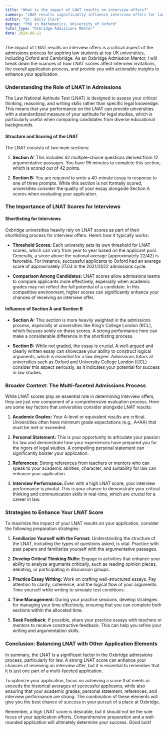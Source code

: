 ```yaml
---
title: "What is the impact of LNAT results on interview offers?"
summary: "LNAT results significantly influence interview offers for law students at top UK universities, impacting the overall admissions process and application success."
author: "Dr. Emily Clark"
degree: "PhD in Mathematics, University of Oxford"
tutor_type: "Oxbridge Admissions Mentor"
date: 2024-08-21
---
```


The impact of LNAT results on interview offers is a critical aspect of the admissions process for aspiring law students at top UK universities, including Oxford and Cambridge. As an Oxbridge Admission Mentor, I will break down the nuances of how LNAT scores affect interview invitations, the overall application process, and provide you with actionable insights to enhance your application.

### Understanding the Role of LNAT in Admissions

The Law National Aptitude Test (LNAT) is designed to assess your critical thinking, reasoning, and writing skills rather than specific legal knowledge. This means that your performance on the LNAT can provide universities with a standardized measure of your aptitude for legal studies, which is particularly useful when comparing candidates from diverse educational backgrounds.

#### Structure and Scoring of the LNAT

The LNAT consists of two main sections:

1. **Section A:** This includes 42 multiple-choice questions derived from 12 argumentative passages. You have 95 minutes to complete this section, which is scored out of 42 points.
  
2. **Section B:** You are required to write a 40-minute essay in response to one of three prompts. While this section is not formally scored, universities consider the quality of your essay alongside Section A scores when evaluating your application.

### The Importance of LNAT Scores for Interviews

#### Shortlisting for Interviews

Oxbridge universities heavily rely on LNAT scores as part of their shortlisting process for interview offers. Here’s how it typically works:

- **Threshold Scores:** Each university sets its own threshold for LNAT scores, which can vary from year to year based on the applicant pool. Generally, a score above the national average (approximately 22/42) is favorable. For instance, successful applicants to Oxford had an average score of approximately 27.03 in the 2021/2022 admissions cycle. 

- **Comparison Among Candidates:** LNAT scores allow admissions teams to compare applicants more effectively, especially when academic grades may not reflect the full potential of a candidate. In this competitive environment, higher scores can significantly enhance your chances of receiving an interview offer.

#### Influence of Section A and Section B

- **Section A:** This section is more heavily weighted in the admissions process, especially at universities like King’s College London (KCL), which focuses solely on these scores. A strong performance here can make a considerable difference in the shortlisting process.

- **Section B:** While not graded, the essay is crucial. A well-argued and clearly written essay can showcase your ability to construct logical arguments, which is essential for a law degree. Admissions tutors at universities such as Oxford and University College London (UCL) consider this aspect seriously, as it indicates your potential for success in law studies.

### Broader Context: The Multi-faceted Admissions Process

While LNAT scores play an essential role in determining interview offers, they are just one component of a comprehensive evaluation process. Here are some key factors that universities consider alongside LNAT results:

1. **Academic Grades:** Your A-level or equivalent results are critical. Universities often have minimum grade expectations (e.g., A*AA) that must be met or exceeded.

2. **Personal Statement:** This is your opportunity to articulate your passion for law and demonstrate how your experiences have prepared you for the rigors of legal studies. A compelling personal statement can significantly bolster your application.

3. **References:** Strong references from teachers or mentors who can speak to your academic abilities, character, and suitability for law can enhance your application.

4. **Interview Performance:** Even with a high LNAT score, your interview performance is pivotal. This is your chance to demonstrate your critical thinking and communication skills in real-time, which are crucial for a career in law.

### Strategies to Enhance Your LNAT Score

To maximize the impact of your LNAT results on your application, consider the following preparation strategies:

1. **Familiarize Yourself with the Format:** Understanding the structure of the LNAT, including the types of questions asked, is vital. Practice with past papers and familiarize yourself with the argumentative passages.

2. **Develop Critical Thinking Skills:** Engage in activities that enhance your ability to analyze arguments critically, such as reading opinion pieces, debating, or participating in discussion groups.

3. **Practice Essay Writing:** Work on crafting well-structured essays. Pay attention to clarity, coherence, and the logical flow of your arguments. Time yourself while writing to simulate test conditions.

4. **Time Management:** During your practice sessions, develop strategies for managing your time effectively, ensuring that you can complete both sections within the allocated time.

5. **Seek Feedback:** If possible, share your practice essays with teachers or mentors to receive constructive feedback. This can help you refine your writing and argumentation skills.

### Conclusion: Balancing LNAT with Other Application Elements

In summary, the LNAT is a significant factor in the Oxbridge admissions process, particularly for law. A strong LNAT score can enhance your chances of receiving an interview offer, but it is essential to remember that it is just one part of a multi-faceted application.

To optimize your application, focus on achieving a score that meets or exceeds the historical averages of successful applicants, while also ensuring that your academic grades, personal statement, references, and interview performance are strong. The combination of these elements will give you the best chance of success in your pursuit of a place at Oxbridge.

Remember, a high LNAT score is desirable, but it should not be the sole focus of your application efforts. Comprehensive preparation and a well-rounded application will ultimately determine your success. Good luck!
    